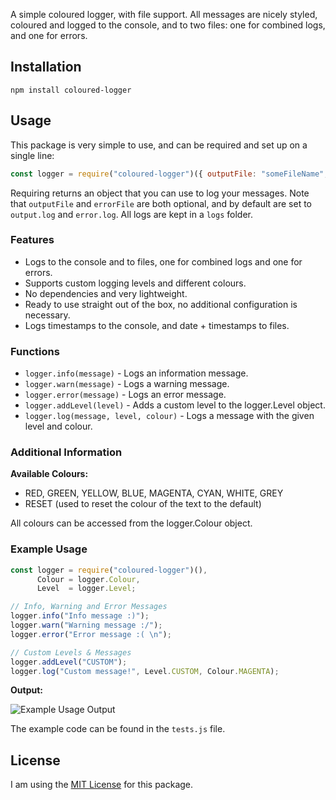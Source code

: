 A simple coloured logger, with file support. All messages are nicely styled, coloured
and logged to the console, and to two files: one for combined logs, and one for errors.

## Installation
`npm install coloured-logger`

## Usage
This package is very simple to use, and can be required and set up on a single line:

```js
const logger = require("coloured-logger")({ outputFile: "someFileName", errorFile: "someFileName" });
```
Requiring returns an object that you can use to log your messages. Note that `outputFile` and `errorFile`
are both optional, and by default are set to `output.log` and `error.log`. All logs are kept in a `logs` folder.

### Features
* Logs to the console and to files, one for combined logs and one for errors.
* Supports custom logging levels and different colours.
* No dependencies and very lightweight.
* Ready to use straight out of the box, no additional configuration is necessary.
* Logs timestamps to the console, and date + timestamps to files.

### Functions
* `logger.info(message)` - Logs an information message.
* `logger.warn(message)` - Logs a warning message.
* `logger.error(message)` - Logs an error message.
* `logger.addLevel(level)` - Adds a custom level to the logger.Level object.
* `logger.log(message, level, colour)` - Logs a message with the given level and colour.

### Additional Information
**Available Colours:**
* RED, GREEN, YELLOW, BLUE, MAGENTA, CYAN, WHITE, GREY
* RESET (used to reset the colour of the text to the default)

All colours can be accessed from the logger.Colour object.

### Example Usage

```js
const logger = require("coloured-logger")(),
      Colour = logger.Colour,
      Level  = logger.Level;

// Info, Warning and Error Messages
logger.info("Info message :)");
logger.warn("Warning message :/");
logger.error("Error message :( \n");

// Custom Levels & Messages
logger.addLevel("CUSTOM");
logger.log("Custom message!", Level.CUSTOM, Colour.MAGENTA);
```

**Output:**

![Example Usage Output](https://image.prntscr.com/image/A7SGPhN-RriGSx77Ly747Q.png)

The example code can be found in the `tests.js` file.

## License
I am using the [MIT License](https://opensource.org/licenses/MIT) for this package.